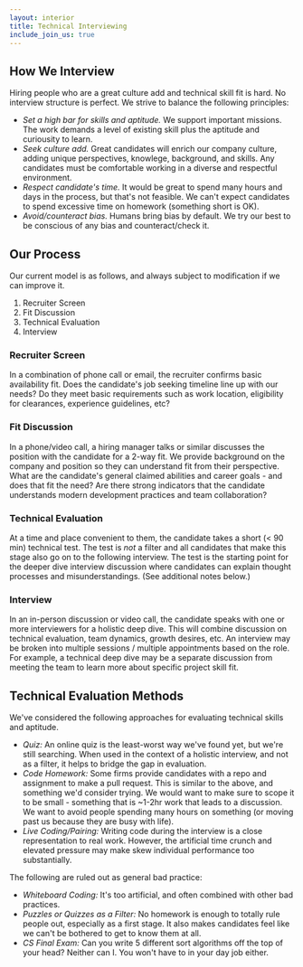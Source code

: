 ```yaml
---
layout: interior
title: Technical Interviewing
include_join_us: true
---
```


## How We Interview

Hiring people who are a great culture add and technical skill fit is hard. No interview structure is perfect. We strive to balance the following principles:

* _Set a high bar for skills and aptitude._ We support important missions. The work demands a level of existing skill plus the aptitude and curiousity to learn.
* _Seek culture add._ Great candidates will enrich our company culture, adding unique perspectives, knowlege, background, and skills. Any candidates must be comfortable working in a diverse and respectful environment.
* _Respect candidate's time._ It would be great to spend many hours and days in the process, but that's not feasible. We can't expect candidates to spend excessive time on homework (something short is OK). 
* _Avoid/counteract bias._ Humans bring bias by default. We try our best to be conscious of any bias and counteract/check it.

## Our Process

Our current model is as follows, and always subject to modification if we can improve it.

1. Recruiter Screen
2. Fit Discussion
3. Technical Evaluation
4. Interview

### Recruiter Screen

In a combination of phone call or email, the recruiter confirms basic availability fit. Does the candidate's job seeking timeline line up with our needs? Do they meet basic requirements such as work location, eligibility for clearances, experience guidelines, etc?

### Fit Discussion

In a phone/video call, a hiring manager talks or similar discusses the position with the candidate for a 2-way fit. We provide background on the company and position so they can understand fit from their perspective.  What are the candidate's general claimed abilities and career goals - and does that fit the need? Are there strong indicators that the candidate understands modern development practices and team collaboration?

### Technical Evaluation

At a time and place convenient to them, the candidate takes a short (< 90 min) technical test. The test is _not_ a filter and all candidates that make this stage also go on to the following interview. The test is the starting point for the deeper dive interview discussion where candidates can explain thought processes and misunderstandings. (See additional notes below.)

### Interview

In an in-person discussion or video call, the candidate speaks with one or more interviewers for a holistic deep dive. This will combine discussion on technical evaluation, team dynamics, growth desires, etc. An interview may be broken into multiple sessions / multiple appointments based on the role. For example, a technical deep dive may be a separate discussion from meeting the team to learn more about specific project skill fit.

## Technical Evaluation Methods

We've considered the following approaches for evaluating technical skills and aptitude.

* _Quiz:_ An online quiz is the least-worst way we've found yet, but we're still searching. When used in the context of a holistic interview, and not as a filter, it helps to bridge the gap in evaluation.
* _Code Homework:_ Some firms provide candidates with a repo and assignment to make a pull request. This is similar to the above, and something we'd consider trying. We would want to make sure to scope it to be small - something that is ~1-2hr work that leads to a discussion. We want to avoid people spending many hours on something (or moving past us because they are busy with life).
* _Live Coding/Pairing:_ Writing code during the interview is a close representation to real work. However, the artificial time crunch and elevated pressure may make skew individual performance too substantially. 

The following are ruled out as general bad practice:

* _Whiteboard Coding:_ It's too artificial, and often combined with other bad practices.
* _Puzzles or Quizzes as a Filter:_ No homework is enough to totally rule people out, especially as a first stage. It also makes candidates feel like we can't be bothered to get to know them at all.
* _CS Final Exam:_ Can you write 5 different sort algorithms off the top of your head? Neither can I. You won't have to in your day job either.


